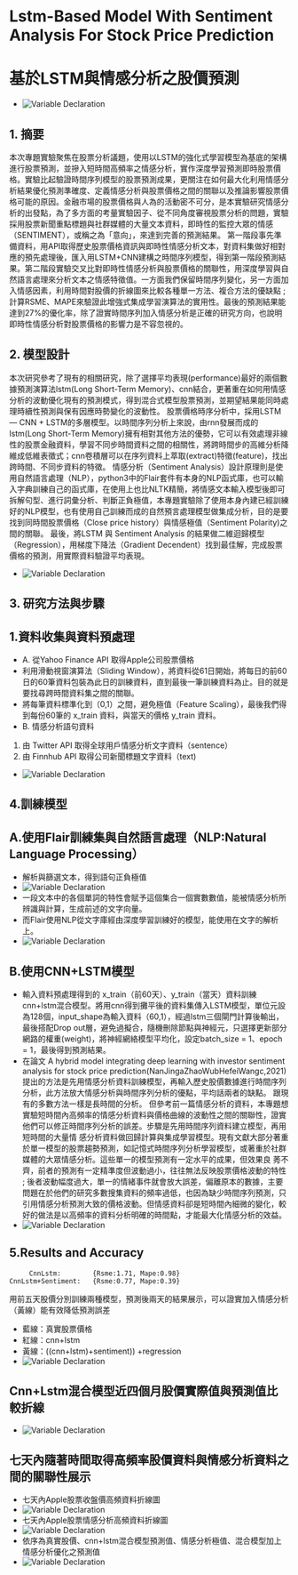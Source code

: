 # Lstm-Based Model With Sentiment Analysis For Stock Price Prediction
# 基於LSTM與情感分析之股價預測
* ![Variable Declaration](/img/p1.jpg)
## 1.	摘要
本次專題實驗聚焦在股票分析議題，使用以LSTM的強化式學習模型為基底的架構進行股票預測，並摻入短時間高頻率之情感分析，實作深度學習預測即時股票價格。實驗比起驗證時間序列模型的股票預測成果，更關注在如何最大化利用情感分析結果優化預測準確度、定義情感分析與股票價格之間的關聯以及推論影響股票價格可能的原因。金融市場的股票價格與人為的活動密不可分，是本實驗研究情感分析的出發點，為了多方面的考量實驗因子、從不同角度審視股票分析的問題，實驗採用股票新聞重點標題與社群媒體的大量文本資料，即時性的監控大眾的情感（SENTIMENT），或稱之為「意向」，來達到完善的預測結果。
第一階段事先準備資料，用API取得歷史股票價格資訊與即時性情感分析文本，對資料集做好相對應的預先處理後，匯入用LSTM+CNN建構之時間序列模型，得到第一階段預測結果。第二階段實驗交叉比對即時性情感分析與股票價格的關聯性，用深度學習與自然語言處理來分析文本之情感特徵值。一方面我們保留時間序列變化，另一方面加入情感因素，利用時間對股價的折線圖來比較各種單一方法、複合方法的優缺點 ; 計算RSME、MAPE來驗證此增強式集成學習演算法的實用性。最後的預測結果能達到27%的優化率，除了證實時間序列加入情感分析是正確的研究方向，也說明即時性情感分析對股票價格的影響力是不容忽視的。
## 2. 模型設計
本次研究參考了現有的相關研究，除了選擇平均表現(performance)最好的兩個數據預測演算法lstm(Long Short-Term Memory)、cnn結合，更著重在如何用情感分析的波動優化現有的預測模式，得到混合式模型股票預測，並期望結果能同時處理時續性預測與保有因應時勢變化的波動性。
股票價格時序分析中，採用LSTM — CNN + LSTM的多層模型。以時間序列分析上來說，由rnn發展而成的lstm(Long Short-Term Memory)擁有相對其他方法的優勢，它可以有效處理非線性的股票金融資料，學習不同步時間資料之間的相關性，將跨時間步的高維分析降維成低維表徵式；cnn卷積層可以在序列資料上萃取(extract)特徵(feature)，找出跨時間、不同步資料的特徵。
情感分析（Sentiment Analysis）設計原理則是使用自然語言處理（NLP），python3中的Flair套件有本身的NLP函式庫，也可以輸入字典訓練自己的函式庫，在使用上也比NLTK精簡，將情感文本輸入模型後即可拆解句型、進行詞彙分析、判斷正負極值，本專題實驗除了使用本身內建已經訓練好的NLP模型，也有使用自己訓練而成的自然預言處理模型做集成分析，目的是要找到同時間股票價格（Close price history）與情感極值（Sentiment Polarity)之間的關聯。
最後，將LSTM 與 Sentiment Analysis 的結果做二維迴歸模型（Regression），用梯度下降法（Gradient Decendent）找到最佳解，完成股票價格的預測，用實際資料驗證平均表現。
* ![Variable Declaration](/img/p3.png)
## 3. 研究方法與步驟
## 1.資料收集與資料預處理
* A. 從Yahoo Finance API 取得Apple公司股票價格
* 利用滑動視窗演算法（Sliding Window），將資料從61日開始，將每日的前60日的60筆資料包裝為此日的訓練資料，直到最後一筆訓練資料為止。目的就是要找尋跨時間資料集之間的關聯。
* 將每筆資料標準化到（0,1）之間，避免極值（Feature Scaling），最後我們得到每份60筆的 x_train 資料，與當天的價格 y_train 資料。
* B. 情感分析語句資料
1. 由 Twitter API 取得全球用戶情感分析文字資料（sentence）
2. 由 Finnhub API 取得公司新聞標題文字資料（text)
* ![Variable Declaration](/img/p4.png)
## 4.訓練模型
## A.使用Flair訓練集與自然語言處理（NLP:Natural Language Processing）
* 解析與篩選文本，得到語句正負極值
* ![Variable Declaration](/img/p5.png)
* 一段文本中的各個單詞的特性會賦予這個集合一個實數數值，能被情感分析所辨識與計算，生成前述的文字向量。
* 而Flair使用NLP從文字庫經由深度學習訓練好的模型，能使用在文字的解析上。
* ![Variable Declaration](/img/p8.png)
## B.使用CNN+LSTM模型
* 輸入資料預處理得到的 x_train（前60天）、y_train（當天）資料訓練cnn+lstm混合模型。將用cnn得到攤平後的資料集傳入LSTM模型，單位元設為128個，input_shape為輸入資料（60,1），經過lstm三個閘門計算後輸出，最後搭配Drop out層，避免過擬合，隨機刪除節點與神經元，只選擇更新部分網路的權重(weight)，將神經網絡模型平均化，設定batch_size = 1、epoch = 1，最後得到預測結果。
* 在論文 A hybrid model integrating deep learning with investor sentiment analysis for stock price prediction(NanJingaZhaoWubHefeiWangc,2021) 提出的方法是先用情感分析資料訓練模型，再輸入歷史股價數據進行時間序列分析，此方法放大情感分析與時間序列分析的優點，平均話兩者的缺點。 跟現有的多數方法一樣是長時間的分析。
但參考前一篇情感分析的資料，本專題想實驗短時間內高頻率的情感分析資料與價格曲線的波動性之間的關聯性，證實他們可以修正時間序列分析的誤差。步驟是先用時間序列資料建立模型，再用短時間的大量情 感分析資料做回歸計算與集成學習模型。現有文獻大部分著重於單一模型的股票趨勢預測，如記憶式時間序列分析學習模型，或著重於社群媒體的大眾情感分析。這些單一的模型預測有一定水平的成果，但效果良 莠不齊，前者的預測有一定精準度但波動過小，往往無法反映股票價格波動的特性 ; 後者波動幅度過大，單一的情緒事件就會放大誤差，偏離原本的數據，主要問題在於他們的研究多數搜集資料的頻率過低，也因為缺少時間序列預測，只引用情感分析預測大致的價格波動。但情感資料卻是短時間內細微的變化，較好的做法是以高頻率的資料分析明確的時間點，才能最大化情感分析的效益。
* ![Variable Declaration](/img/p2.png)
## 5.Results and Accuracy
```
     CnnLstm:        {Rsme:1.71, Mape:0.98}
CnnLstm+Sentiment:   {Rsme:0.77, Mape:0.39}
```
用前五天股價分別訓練兩種模型，預測後兩天的結果展示，可以證實加入情感分析（黃線）能有效降低預測誤差
* 藍線：真實股票價格
* 紅線：cnn+lstm
* 黃線：((cnn+lstm)+sentiment)) +regression
* ![Variable Declaration](/img/p7.png)
## Cnn+Lstm混合模型近四個月股價實際值與預測值比較折線
* ![Variable Declaration](/img/p11.png)
## 七天內隨著時間取得高頻率股價資料與情感分析資料之間的關聯性展示
* 七天內Apple股票收盤價高頻資料折線圖
* ![Variable Declaration](/img/p9.png)
* 七天內Apple股票情感分析高頻資料折線圖
* ![Variable Declaration](/img/p10.png)
* 依序為真實股價、cnn+lstm混合模型預測值、情感分析極值、混合模型加上情感分析優化之預測值
* ![Variable Declaration](/img/pp.png)
















